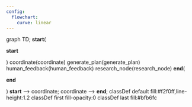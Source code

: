 ```yaml
---
config:
  flowchart:
    curve: linear
---
```

graph TD;
	__start__(<p>__start__</p>)
	coordinate(coordinate)
	generate_plan(generate_plan)
	human_feedback(human_feedback)
	research_node(research_node)
	__end__(<p>__end__</p>)
	__start__ --> coordinate;
	coordinate --> __end__;
	classDef default fill:#f2f0ff,line-height:1.2
	classDef first fill-opacity:0
	classDef last fill:#bfb6fc
